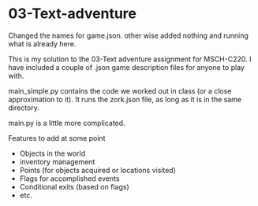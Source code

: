 # 03-Text-adventure

Changed the names for game.json.
other wise added nothing and running what is already here.





This is my solution to the 03-Text adventure assignment for MSCH-C220. I have included a couple of .json game description files for anyone to play with.

main_simple.py contains the code we worked out in class (or a close approximation to it). It runs the zork.json file, as long as it is in the same directory.

main.py is a little more complicated. 

Features to add at some point
 * Objects in the world
 * inventory management
 * Points (for objects acquired or locations visited)
 * Flags for accomplished events
 * Conditional exits (based on flags)
 * etc.
